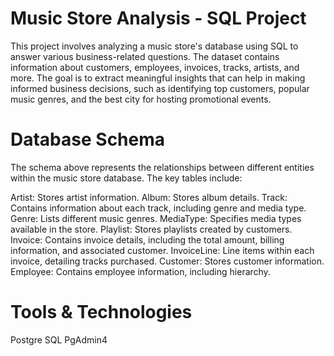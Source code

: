 # Music Store Analysis - SQL Project

This project involves analyzing a music store's database using SQL to answer various business-related questions. The dataset contains information about customers, employees, invoices, tracks, artists, and more. The goal is to extract meaningful insights that can help in making informed business decisions, such as identifying top customers, popular music genres, and the best city for hosting promotional events.

# Database Schema

The schema above represents the relationships between different entities within the music store database. The key tables include:

Artist: Stores artist information.
Album: Stores album details.
Track: Contains information about each track, including genre and media type.
Genre: Lists different music genres.
MediaType: Specifies media types available in the store.
Playlist: Stores playlists created by customers.
Invoice: Contains invoice details, including the total amount, billing information, and associated customer.
InvoiceLine: Line items within each invoice, detailing tracks purchased.
Customer: Stores customer information.
Employee: Contains employee information, including hierarchy.


# Tools & Technologies

Postgre SQL
PgAdmin4
